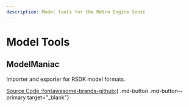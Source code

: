 ```yaml
---
description: Model tools for the Retro Engine Sonic
---
```

# Model Tools

## ModelManiac
Importer and exporter for RSDK model formats.

[Source Code :fontawesome-brands-github:](https://github.com/Rubberduckycooly/ModelManiac){ .md-button .md-button--primary target="_blank"}